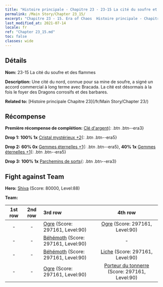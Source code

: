 ```yaml
---
title: "Histoire principale - Chapitre 23 - 23-15 La cité du soufre et des flammes"
permalink: /Main Story/Chapter 23_15/
excerpt: "Chapitre 23 - 15. Era of Chaos  Histoire principale - Chapitre 23_15. 23-15 La cité du soufre et des flammes"
last_modified_at: 2021-07-14
locale: fr
ref: "Chapter 23_15.md"
toc: false
classes: wide
---
```


## Détails

 **Nom:** 23-15 La cité du soufre et des flammes

 **Description:** Une cité du nord, connue pour sa mine de soufre, a signé un accord commercial à long terme avec Bracada. La cité est désormais à la fois le foyer des Dragons corrosifs et des barbares.

 **Related to:** [Histoire principale Chapitre 23](/fr/Main Story/Chapter 23/)

## Récompense

 **Première récompense de complétion:** [Clé d'argent](/ItemsFR/con_693/){: .btn .btn--era3}

 **Drop 1:** **100% 1x** [Cristal mystérieux +2](/ItemsFR/mat_80/){: .btn .btn--era5}

 **Drop 2:** **60% 0x** [Gemmes éternelles +1](/ItemsFR/mat_72/){: .btn .btn--era5}, **40% 1x** [Gemmes éternelles +1](/ItemsFR/mat_72/){: .btn .btn--era5}

 **Drop 3:** **100% 1x** [Parchemins de sorts](/ItemsFR/con_694/){: .btn .btn--era3}


## Fight against Team
 **Hero:** [Shiva](/fr/heroes/Shiva/) (Score: 80000, Level:88)

 **Team:**


  | 1st row | 2nd row | 3rd row | 4th row |
  |:----:|:----:|:----|:----:|
  | - | - | [Ogre](/fr/units/Ogre/) (Score: 297161, Level:90)  | [Ogre](/fr/units/Ogre/) (Score: 297161, Level:90)  |
  | - | - | [Béhémoth](/fr/units/Behemoth/) (Score: 297161, Level:90)  | - |
  | - | - | [Béhémoth](/fr/units/Behemoth/) (Score: 297161, Level:90)  | [Liche](/fr/units/Lich/) (Score: 297161, Level:90)  |
  | - | - | [Ogre](/fr/units/Ogre/) (Score: 297161, Level:90)  | [Porteur du tonnerre](/fr/units/Stormbringer/) (Score: 297161, Level:90)  |


